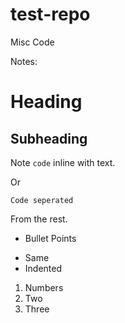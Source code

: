 test-repo
=========

Misc Code

Notes:

# Heading

## Subheading

Note `code` inline with text.

Or

```
Code seperated
```

From the rest.

* Bullet Points
- Same
 - Indented

1. Numbers
2. Two
3. Three
 
